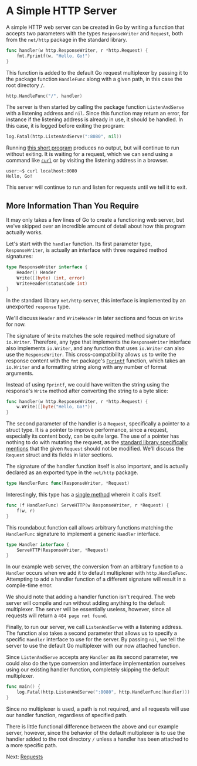 A Simple HTTP Server
====

A simple HTTP web server can be created in Go by writing a function that accepts two parameters with the types `ResponseWriter` and `Request`, both from the `net/http` package in the standard library.

```go
func handler(w http.ResponseWriter, r *http.Request) {
	fmt.Fprintf(w, "Hello, Go!")
}
```

This function is added to the default Go request multiplexer by passing it to the package function `HandleFunc` along with a given path, in this case the root directory `/`.

```go
http.HandleFunc("/", handler)
```

The server is then started by calling the package function `ListenAndServe` with a listening address and `nil`. Since this function may return an error, for instance if the listening address is already in use, it should be handled. In this case, it is logged before exiting the program:

```go
log.Fatal(http.ListenAndServe(":8080", nil))
```

Running [this short program](handler.go) produces no output, but will continue to run without exiting. It is waiting for a request, which we can send using a command like [`curl`](https://curl.se) or by visiting the listening address in a browser.

```console
user:~$ curl localhost:8080
Hello, Go!
```

This server will continue to run and listen for requests until we tell it to exit.


## More Information Than You Require

It may only takes a few lines of Go to create a functioning web server, but we've skipped over an incredible amount of detail about how this program actually works.

Let's start with the `handler` function. Its first parameter type, `ResponseWriter`, is actually an interface with three required method signatures:

```go
type ResponseWriter interface {
	Header() Header
	Write([]byte) (int, error)
	WriteHeader(statusCode int)
}
```

In the standard library `net/http` server, this interface is implemented by an unexported `response` type.

We'll discuss `Header` and `WriteHeader` in later sections and focus on `Write` for now.

The signature of `Write` matches the sole required method signature of `io.Writer`. Therefore, any type that implements the `ResponseWriter` interface also implements `io.Writer`, and any function that uses `io.Writer` can also use the `ResponseWriter`. This cross-compatibility allows us to write the response content with the `fmt` package's [`Fprintf`](https://golang.org/pkg/fmt/#Fprintf) function, which takes an `io.Writer` and a formatting string along with any number of format arguments.

Instead of using `Fprintf`, we could have written the string using the response's `Write` method after converting the string to a byte slice:

```go
func handler(w http.ResponseWriter, r *http.Request) {
	w.Write([]byte("Hello, Go!"))
}
```

The second parameter of the handler is a `Request`, specifically a pointer to a struct type. It is a pointer to improve performance, since a request, especially its content body, can be quite large. The use of a pointer has nothing to do with mutating the request, as the [standard library specifically mentions](https://golang.org/pkg/net/http/#Handler) that the given `Request` should not be modified. We'll discuss the `Request` struct and its fields in later sections.

The signature of the handler function itself is also important, and is actually declared as an exported type in the `net/http` package.

```go
type HandlerFunc func(ResponseWriter, *Request)
```

Interestingly, this type has a [single method](https://golang.org/pkg/net/http/#HandlerFunc.ServeHTTP) wherein it calls itself.

```go
func (f HandlerFunc) ServeHTTP(w ResponseWriter, r *Request) {
	f(w, r)
}
```

This roundabout function call allows arbitrary functions matching the `HandlerFunc` signature to implement a generic `Handler` interface.

```go
type Handler interface {
	ServeHTTP(ResponseWriter, *Request)
}
```

In our example web server, the conversion from an arbitrary function to a `Handler` occurs when we add it to default multiplexer with `http.HandleFunc`. Attempting to add a handler function of a different signature will result in a compile-time error.

We should note that adding a handler function isn't required. The web server will compile and run without adding anything to the default multiplexer. The server will be essentially useless, however, since all requests will return a `404 page not found`.

Finally, to run our server, we call `ListenAndServe` with a listening address. The function also takes a second parameter that allows us to specify a specific `Handler` interface to use for the server. By passing `nil`, we tell the server to use the default Go multiplexer with our now attached function.

Since `ListenAndServe` accepts any `Handler` as its second parameter, we could also do the type conversion and interface implementation ourselves using our existing handler function, completely skipping the default multiplexer.

```go
func main() {
	log.Fatal(http.ListenAndServe(":8080", http.HandlerFunc(handler)))
}
```

Since no multiplexer is used, a path is not required, and all requests will use our handler function, regardless of specified path.

There is little functional difference between the above and our example server, however, since the behavior of the default multiplexer is to use the handler added to the root directory `/` unless a handler has been attached to a more specific path.

Next: [Requests](/02_request/)
